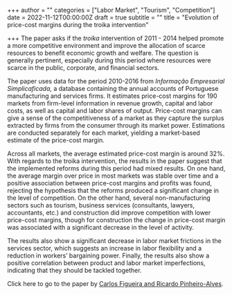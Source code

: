 +++
author = ""
categories = ["Labor Market", "Tourism", "Competition"]
date = 2022-11-12T00:00:00Z
draft = true
subtitle = ""
title = "Evolution of price-cost margins during the troika intervention"

+++
The paper asks if the _troika_ intervention of 2011 - 2014 helped promote a more competitive environment and improve the allocation of scarce resources to benefit economic growth and welfare. The question is generally pertinent, especially during this period where resources were scarce in the public, corporate, and financial sectors.

The paper uses data for the period 2010-2016 from _Informação Empresarial Simplicaficada,_ a database containing the annual accounts of Portuguese manufacturing and services firms. It estimates price-cost margins for 190 markets from firm-level information in revenue growth, capital and labor costs, as well as capital and labor shares of output. Price-cost margins can give a sense of the competitiveness of a market as they capture the surplus extracted by firms from the consumer through its market power. Estimations are conducted separately for each market, yielding a market-based estimate of the price-cost margin.

Across all markets, the average estimated price-cost margin is around 32%. With regards to the troika intervention, the results in the paper suggest that the implemented reforms during this period had mixed results. On one hand, the average margin over price in most markets was stable over time and a positive association between price-cost margins and profits was found, rejecting the hypothesis that the reforms produced a significant change in the level of competition. On the other hand, several non-manufacturing sectors such as tourism, business services (consultants, lawyers, accountants, etc.) and construction did improve competition with lower price-cost margins, though for construction the change in price-cost margin was associated with a significant decrease in the level of activity.

The results also show a significant decrease in labor market frictions in the services sector, which suggests an increase in labor flexibility and a reduction in workers’ bargaining power. Finally, the results also show a positive correlation between product and labor market imperfections, indicating that they should be tackled together.

Click here to go to the paper by [Carlos Figueira and Ricardo Pinheiro-Alves](https://link.springer.com/article/10.1007/s10258-022-00221-2).